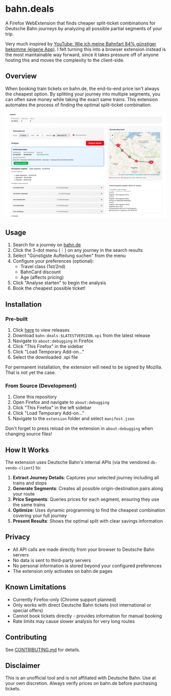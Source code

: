 # bahn.deals

A Firefox WebExtension that finds cheaper split-ticket combinations for Deutsche Bahn journeys by analyzing all possible partial segments of your trip.

Very much inspired by [YouTube: Wie ich meine Bahnfart 84% günstiger bekomme (eigene App)](https://www.youtube.com/watch?v=SxKtI8f5QTU).
I felt turning this into a browser extension instead is the most maintainable way forward, since it takes pressure off of anyone hosting this and moves the complexity to the client-side.

## Overview

When booking train tickets on bahn.de, the end-to-end price isn't always the cheapest option. By splitting your journey into multiple segments, you can often save money while taking the exact same trains. This extension automates the process of finding the optimal split-ticket combination.

![screenshot](images/screenshot.png)

## Usage

1. Search for a journey on [bahn.de](https://www.bahn.de)
2. Click the 3-dot menu (⋮) on any journey in the search results
3. Select "Günstigste Aufteilung suchen" from the menu
4. Configure your preferences (optional):
   - Travel class (1st/2nd)
   - BahnCard discount
   - Age (affects pricing)
5. Click "Analyse starten" to begin the analysis
6. Book the cheapest possible ticket!

## Installation

### Pre-built

1. Click [here](https://github.com/kiliankoe/bahn.deals/releases) to view releases
2. Download `bahn-deals-$LATESTVERSION.xpi` from the latest release
3. Navigate to `about:debugging` in Firefox
4. Click "This Firefox" in the sidebar
5. Click "Load Temporary Add-on..."
6. Select the downloaded .xpi file

For permanent installation, the extension will need to be signed by Mozilla. That is not yet the case.

### From Source (Development)

1. Clone this repository
2. Open Firefox and navigate to `about:debugging`
3. Click "This Firefox" in the left sidebar
4. Click "Load Temporary Add-on..."
5. Navigate to the `extension` folder and select `manifest.json`

Don't forget to press reload on the extension in `about:debugging` when changing source files!

## How It Works

The extension uses Deutsche Bahn's internal APIs (via the vendored `db-vendo-client`) to:

1. **Extract Journey Details**: Captures your selected journey including all trains and stops
2. **Generate Segments**: Creates all possible origin-destination pairs along your route
3. **Price Segments**: Queries prices for each segment, ensuring they use the same trains
4. **Optimize**: Uses dynamic programming to find the cheapest combination covering your full journey
5. **Present Results**: Shows the optimal split with clear savings information

## Privacy

- All API calls are made directly from your browser to Deutsche Bahn servers
- No data is sent to third-party servers
- No personal information is stored beyond your configured preferences
- The extension only activates on bahn.de pages

## Known Limitations

- Currently Firefox-only (Chrome support planned)
- Only works with direct Deutsche Bahn tickets (not international or special offers)
- Cannot book tickets directly - provides information for manual booking
- Rate limits may cause slower analysis for very long routes

## Contributing

See [CONTRIBUTING.md](CONTRIBUTING.md) for details.

## Disclaimer

This is an unofficial tool and is not affiliated with Deutsche Bahn. Use at your own discretion. Always verify prices on bahn.de before purchasing tickets.
